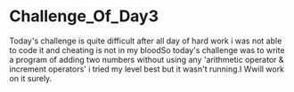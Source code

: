 # Challenge_Of_Day3
 Today's challenge is quite difficult after all day of hard work i was not able to code it and cheating is not in my bloodSo today's challenge was to write a program of adding two numbers without using any 'arithmetic operator & increment operators'
  i tried my level best but it wasn't running.I Wwill work on it surely.
